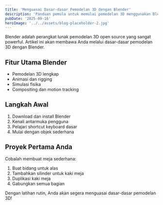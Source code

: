 ```yaml
---
title: 'Menguasai Dasar-dasar Pemodelan 3D dengan Blender'
description: 'Panduan pemula untuk memulai pemodelan 3D menggunakan Blender'
pubDate: '2025-09-16'
heroImage: '../../assets/blog-placeholder-2.jpg'
---
```


Blender adalah perangkat lunak pemodelan 3D open source yang sangat powerful. Artikel ini akan membawa Anda melalui dasar-dasar pemodelan 3D dengan Blender.

## Fitur Utama Blender
- Pemodelan 3D lengkap
- Animasi dan rigging
- Simulasi fisika
- Compositing dan motion tracking

## Langkah Awal
1. Download dan install Blender
2. Kenali antarmuka pengguna
3. Pelajari shortcut keyboard dasar
4. Mulai dengan objek sederhana

## Proyek Pertama Anda
Cobalah membuat meja sederhana:
1. Buat bidang untuk alas
2. Tambahkan silinder untuk kaki meja
3. Duplikasi kaki meja
4. Gabungkan semua bagian

Dengan latihan rutin, Anda akan segera menguasai dasar-dasar pemodelan 3D!

